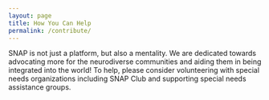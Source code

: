 ```yaml
---
layout: page
title: How You Can Help
permalink: /contribute/
---
```

SNAP is not just a platform, but also a mentality. We are dedicated towards advocating more for the neurodiverse communities and aiding them in being integrated into the world! To help, please consider volunteering with special needs organizations including SNAP Club and supporting special needs assistance groups.